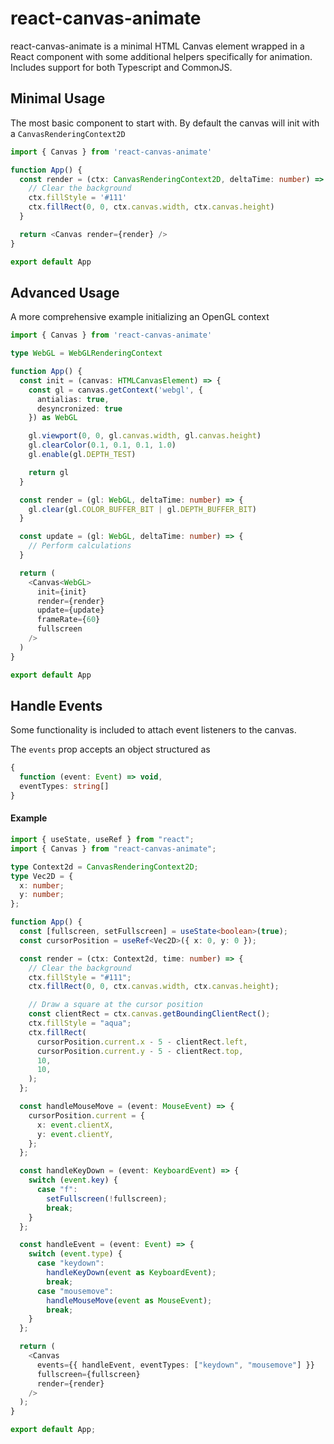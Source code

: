 # react-canvas-animate

react-canvas-animate is a minimal HTML Canvas element wrapped in a React component with some additional helpers specifically for animation. Includes support for both Typescript and CommonJS.

## Minimal Usage

The most basic component to start with. By default the canvas will init with a `CanvasRenderingContext2D`

```typescript
import { Canvas } from 'react-canvas-animate'

function App() {
  const render = (ctx: CanvasRenderingContext2D, deltaTime: number) => {
    // Clear the background
    ctx.fillStyle = '#111'
    ctx.fillRect(0, 0, ctx.canvas.width, ctx.canvas.height)
  }

  return <Canvas render={render} />
}

export default App
```

## Advanced Usage

A more comprehensive example initializing an OpenGL context

```typescript
import { Canvas } from 'react-canvas-animate'

type WebGL = WebGLRenderingContext

function App() {
  const init = (canvas: HTMLCanvasElement) => {
    const gl = canvas.getContext('webgl', {
      antialias: true,
      desyncronized: true
    }) as WebGL

    gl.viewport(0, 0, gl.canvas.width, gl.canvas.height)
    gl.clearColor(0.1, 0.1, 0.1, 1.0)
    gl.enable(gl.DEPTH_TEST)

    return gl
  }

  const render = (gl: WebGL, deltaTime: number) => {
    gl.clear(gl.COLOR_BUFFER_BIT | gl.DEPTH_BUFFER_BIT)
  }

  const update = (gl: WebGL, deltaTime: number) => {
    // Perform calculations
  }

  return (
    <Canvas<WebGL>
      init={init}
      render={render}
      update={update}
      frameRate={60}
      fullscreen
    />
  )
}

export default App
```

## Handle Events

Some functionality is included to attach event listeners to the canvas.

The `events` prop accepts an object structured as

```ts
{
  function (event: Event) => void,
  eventTypes: string[]
}
```

#### Example

```ts
import { useState, useRef } from "react";
import { Canvas } from "react-canvas-animate";

type Context2d = CanvasRenderingContext2D;
type Vec2D = {
  x: number;
  y: number;
};

function App() {
  const [fullscreen, setFullscreen] = useState<boolean>(true);
  const cursorPosition = useRef<Vec2D>({ x: 0, y: 0 });

  const render = (ctx: Context2d, time: number) => {
    // Clear the background
    ctx.fillStyle = "#111";
    ctx.fillRect(0, 0, ctx.canvas.width, ctx.canvas.height);

    // Draw a square at the cursor position
    const clientRect = ctx.canvas.getBoundingClientRect();
    ctx.fillStyle = "aqua";
    ctx.fillRect(
      cursorPosition.current.x - 5 - clientRect.left,
      cursorPosition.current.y - 5 - clientRect.top,
      10,
      10,
    );
  };

  const handleMouseMove = (event: MouseEvent) => {
    cursorPosition.current = {
      x: event.clientX,
      y: event.clientY,
    };
  };

  const handleKeyDown = (event: KeyboardEvent) => {
    switch (event.key) {
      case "f":
        setFullscreen(!fullscreen);
        break;
    }
  };

  const handleEvent = (event: Event) => {
    switch (event.type) {
      case "keydown":
        handleKeyDown(event as KeyboardEvent);
        break;
      case "mousemove":
        handleMouseMove(event as MouseEvent);
        break;
    }
  };

  return (
    <Canvas
      events={{ handleEvent, eventTypes: ["keydown", "mousemove"] }}
      fullscreen={fullscreen}
      render={render}
    />
  );
}

export default App;
```
